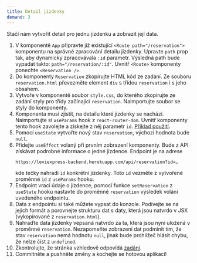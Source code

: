 ```yaml
---
title: Detail jízdenky
demand: 3
---
```


Stačí nám vytvořit detail pro jednu jízdenku a zobrazit její data.

1. V komponentě `App` připravte již existující `<Route path="/reservation">` komponentu na správné zpracování detailu jízdenky. Upravte `path` prop tak, aby dynamicky zpracovávala `:id` parametr. Výsledná path bude vypadat takto: `path="/reservation/:id"`. Uvnitř `<Route>` komponenty ponechte `<Reservation />`.
1. Do komponenty `Reservation` zkopírujte HTML kód ze zadání. Ze souboru `reservation.html` převezměte element `div` s třídou `reservation` i s jeho obsahem.
1. Vytvoře v komponentě soubor `style.css`, do kterého zkopírujte ze zadání styly pro třídy začínající `reservation`. Naimportujte soubor se styly do komponenty.
1. Komponenta musí zjistit, na detailu které jízdenky se nachází. Naimportujte si `useParams` hook z `react-router-dom`. Uvnitř komponenty tento hook zavolejte a získejte z něj parametr `id`. [Příklad použití](https://reactrouter.com/web/api/Hooks/useparams).
1. Pomocí `useState` vytvořte nový stav `reservation`, výchozí hodnota bude `null`.
1. Přidejte `useEffect` volaný při prvním zobrazení komponenty. Bude z API získávat podrobné informace o jedné jízdence. Endpoint je na adrese
   ```
   https://leviexpress-backend.herokuapp.com/api/reservation?id=…
   ```
   kde tečky nahradí `id` konkrétní jízdenky. Toto `id` vezměte z vytvořené proměnné `id` z `useParams` hooku.
1. Endpoint vrací údaje o jízdence, pomocí funkce `setReservation` z `useState` hooku nastavte do proměnné `reservation` výsledek volání uvedeného endpointu.
1. Data z endpointu si také můžete vypsat do konzole. Podívejte se na jejich formát a porovnejte strukturu dat s daty, která jsou natvrdo v JSX (vykopírované z `reservation.html`).
1. Nahraďte data jízdenky vepsaná natvrdo za ta, která jsou nyní uložená v proměnné `reservation`. Nezapomeňte zobrazení dat podmínit tím, že stav `reservation` nemá hodnotu `null`, jinak bude prohlížeč hlásit chybu, že nelze číst z `undefined`.
1. Zkontrolujte, že stránka vzhledově odpovídá [zadání](https://czechitas-podklady-web.github.io/leviexpress-zadani/reservation).
1. Commitněte a pushněte změny a kochejte se hotovou aplikací!
